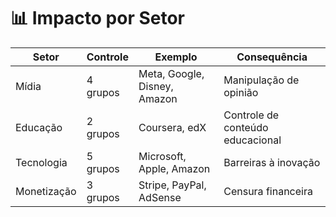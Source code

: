 # 📊 Impacto por Setor

| Setor          | Controle | Exemplo                      | Consequência                    |
|----------------|----------|------------------------------|----------------------------------|
| Mídia          | 4 grupos | Meta, Google, Disney, Amazon | Manipulação de opinião          |
| Educação       | 2 grupos | Coursera, edX                | Controle de conteúdo educacional|
| Tecnologia     | 5 grupos | Microsoft, Apple, Amazon     | Barreiras à inovação            |
| Monetização    | 3 grupos | Stripe, PayPal, AdSense      | Censura financeira              |
